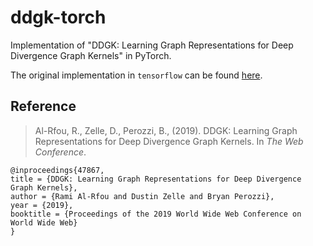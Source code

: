 # ddgk-torch
Implementation of "DDGK: Learning Graph Representations for Deep Divergence
Graph Kernels" in PyTorch.

The original implementation in `tensorflow` can be found [here](https://github.com/google-research/google-research/tree/master/graph_embedding/ddgk).

## Reference
> Al-Rfou, R., Zelle, D., Perozzi, B., (2019).
> DDGK: Learning Graph Representations for Deep Divergence Graph Kernels.
> In _The Web Conference_.

    @inproceedings{47867,
    title = {DDGK: Learning Graph Representations for Deep Divergence Graph Kernels},
    author = {Rami Al-Rfou and Dustin Zelle and Bryan Perozzi},
    year = {2019},
    booktitle = {Proceedings of the 2019 World Wide Web Conference on World Wide Web}
    }
